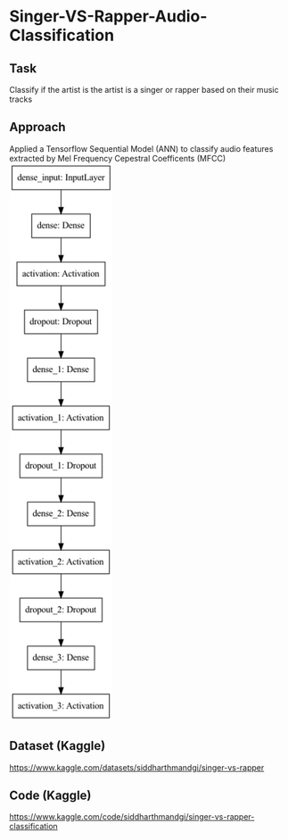 # Singer-VS-Rapper-Audio-Classification
## Task
Classify if the artist is the artist is a singer or rapper based on their music tracks

## Approach
Applied a Tensorflow Sequential Model (ANN) to classify audio features extracted by Mel Frequency Cepestral Coefficents (MFCC)
<img src = "https://github.com/siddh30/Singer-VS-Rapper-Audio-Classification/blob/main/model.png" height = "1000">


## Dataset (Kaggle)
https://www.kaggle.com/datasets/siddharthmandgi/singer-vs-rapper

## Code (Kaggle)
https://www.kaggle.com/code/siddharthmandgi/singer-vs-rapper-classification
